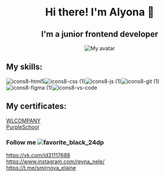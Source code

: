 <h1 align="center"> Hi there! I'm Alyona 👋 </h1>

<h2 align="center">I'm a junior frontend developer</h2>

<p align="center">
  <img src="https://media.giphy.com/media/Ut7zeRXCmxc0td7N68/giphy.gif" alt="My avatar">
</p>

## My skills:
![icons8-html5](https://github.com/ReynaAlis/ReynaAlis/assets/123259160/c7e58b4d-61f4-413b-90e8-507bf09b1c81)![icons8-css (1)](https://github.com/ReynaAlis/ReynaAlis/assets/123259160/1ad03450-9fa0-418c-a16b-21d0dd30bf8c)![icons8-js (1)](https://github.com/ReynaAlis/ReynaAlis/assets/123259160/b041f8f2-5fb5-4e99-9890-863ea42b6656)![icons8-git (1)](https://github.com/ReynaAlis/ReynaAlis/assets/123259160/f5776f73-7826-4fd3-a077-905fa1ae6161)![icons8-figma (1)](https://github.com/ReynaAlis/ReynaAlis/assets/123259160/9b0eef03-6d3f-4578-843f-22ee2220d46b)![icons8-vs-code](https://github.com/ReynaAlis/ReynaAlis/assets/123259160/8b747cc7-cb64-49b7-bb70-6a0398e652b3)

## My certificates:
[WLCOMPANY](https://github.com/ReynaAlis/ReynaAlis/blob/11dec4d9cda10e2908d46dbae981a4759c3c956b/%D1%81%D0%B5%D1%80%D1%82%D0%B8%D1%84%D0%B8%D0%BA%D0%B0%D1%82.pdf)\
[PurpleSchool](https://github.com/ReynaAlis/ReynaAlis/blob/11dec4d9cda10e2908d46dbae981a4759c3c956b/%D1%81%D0%B5%D1%80%D1%82%D0%B8%D1%84%D0%B8%D0%BA%D0%B0%D1%82.png)

### Follow me ![favorite_black_24dp](https://github.com/ReynaAlis/ReynaAlis/assets/123259160/ba1f356b-cff7-4079-84f2-7f71c93ba3c9)

https://vk.com/id31117688  
https://www.instagram.com/reyna_nele/  
https://t.me/smirnova_elaine


